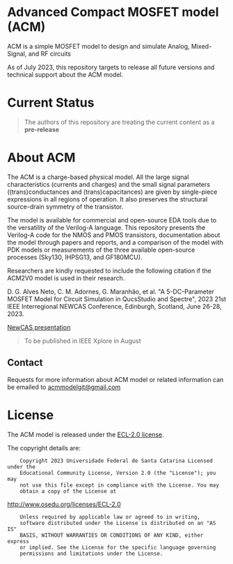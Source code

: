 # Advanced Compact MOSFET model (ACM)
 ACM is a simple MOSFET model to design and simulate Analog, Mixed-Signal, and RF circuits

As of July 2023, this repository targets to release all future versions and technical support about the ACM model.


# Current Status
>
> The authors of this repository are treating the current content as a **pre-release**
>

# About ACM
The ACM is a charge-based physical model. All the large signal characteristics (currents and charges) and the small signal parameters ((trans)conductances and (trans)capacitances) are given by single-piece expressions in all regions of operation. It also preserves the structural source-drain symmetry of the transistor.

The model is available for commercial and open-source EDA tools due to the versatility of the Verilog-A language.
This repository presents the Verilog-A code for the NMOS and PMOS transistors, documentation about the model through papers and reports, and a comparison of the model with PDK models or measurements of the three available open-source processes (Sky130, IHPSG13, and GF180MCU).


Researchers are kindly requested to include the following citation if the ACM2V0 model is used in their research.

D. G. Alves Neto, C. M. Adornes, G. Maranhão, et al. "A 5-DC-Parameter MOSFET Model for Circuit Simulation in QucsStudio and Spectre", 2023 21st IEEE Interregional NEWCAS Conference, Edinburgh, Scotland, June 26-28, 2023. 

[NewCAS presentation](/docs/5PM_NewCAS.pdf)

> To be published in IEEE Xplore in August


## Contact

Requests for more information about ACM model or related information can be emailed to acmmodelgit@gmail.com

# License

The ACM model is released under the [ECL-2.0 license](LICENSE).

The copyright details are:
    
        Copyright 2023 Universidade Federal de Santa Catarina Licensed under the
        Educational Community License, Version 2.0 (the "License"); you may
        not use this file except in compliance with the License. You may
        obtain a copy of the License at

http://www.osedu.org/licenses/ECL-2.0

        Unless required by applicable law or agreed to in writing,
        software distributed under the License is distributed on an "AS IS"
        BASIS, WITHOUT WARRANTIES OR CONDITIONS OF ANY KIND, either express
        or implied. See the License for the specific language governing
        permissions and limitations under the License.
